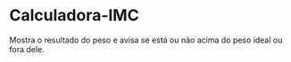 # Calculadora-IMC
Mostra o resultado do peso e avisa se está ou não acima do peso ideal ou fora dele.
